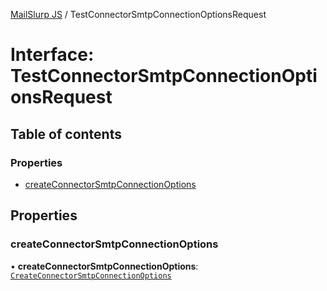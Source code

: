 [MailSlurp JS](../README.md) / TestConnectorSmtpConnectionOptionsRequest

# Interface: TestConnectorSmtpConnectionOptionsRequest

## Table of contents

### Properties

- [createConnectorSmtpConnectionOptions](TestConnectorSmtpConnectionOptionsRequest.md#createconnectorsmtpconnectionoptions)

## Properties

### createConnectorSmtpConnectionOptions

• **createConnectorSmtpConnectionOptions**: [`CreateConnectorSmtpConnectionOptions`](CreateConnectorSmtpConnectionOptions.md)
